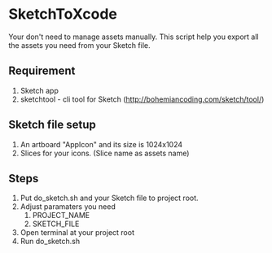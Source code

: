 # SketchToXcode

Your don't need to manage assets manually. This script help you export all the assets you need from your Sketch file.

## Requirement
1. Sketch app
2. sketchtool - cli tool for Sketch (http://bohemiancoding.com/sketch/tool/)

## Sketch file setup
1. An artboard "AppIcon" and its size is 1024x1024
2. Slices for your icons. (Slice name as assets name)

## Steps
1. Put do_sketch.sh and your Sketch file to project root.
2. Adjust paramaters you need 
	1. PROJECT_NAME
	2. SKETCH_FILE
3. Open terminal at your project root
4. Run do_sketch.sh
